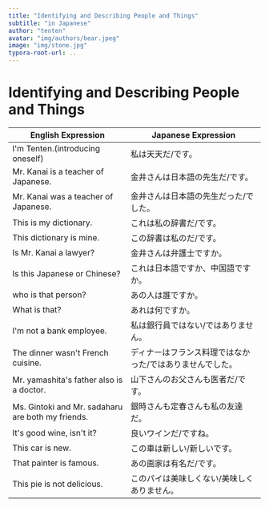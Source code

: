 ```yaml
---
title: "Identifying and Describing People and Things"
subtitle: "in Japanese"
author: "tenten"
avatar: "img/authors/bear.jpeg"
image: "img/stone.jpg"
typora-root-url: ..
---
```


 

# Identifying and Describing People and Things

| English Expression | Japanese Expression |
|------------ | ------------- |
| I'm Tenten.(introducing oneself) | 	私は天天だ/です。 |
| Mr. Kanai is a teacher of Japanese. | 金井さんは日本語の先生だ/です。|
| Mr. Kanai was a teacher of Japanese. | 金井さんは日本語の先生だった/でした。|
|This is my dictionary. | これは私の辞書だ/です。|
|This dictionary is mine. | この辞書は私のだ/です。|
|Is Mr. Kanai a lawyer? | 金井さんは弁護士ですか。|
|Is this Japanese or Chinese? | これは日本語ですか、中国語ですか。|
|who is that person? | あの人は誰ですか。|
|What is that? | あれは何ですか。|
|I'm not a bank employee. | 私は銀行員ではない/ではありません。|
|The dinner wasn't French cuisine. | ディナーはフランス料理ではなかった/ではありませんでした。|
|Mr. yamashita's father also is a doctor. | 山下さんのお父さんも医者だ/です。|
|Ms. Gintoki and Mr. sadaharu are both my friends. | 銀時さんも定春さんも私の友達だ。|
|It's good wine, isn't it? | 良いワインだ/ですね。|
|This car is new. | この車は新しい/新しいです。|
|That painter is famous. | あの画家は有名だ/です。|
|This pie is not delicious. | このパイは美味しくない/美味しくありません。|







